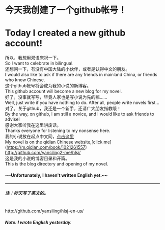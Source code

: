 # 今天我创建了一个github帐号！<br>
# Today I created a new github account!<br>
所以，我想用双语庆祝一下。<br>
So I want to celebrate in bilingual.<br>
还想问一下，有没有中国大陆的小伙伴，或者是认得中文的朋友。<br>
I would also like to ask if there are any friends in mainland China, or friends who know Chinese.<br>
这个github帐号将会成为我的小说的新博客。<br>
This github account will become a new blog for my novel.<br>
好了，没事就写写，毕竟人家也是写小说为先的嘛……<br>
Well, just write if you have nothing to do. After all, people write novels first...<br>
对了，关于github，我还是一个新手，还请广大朋友指教哦！<br>
By the way, on github, I am still a novice, and I would like to ask friends to advise!<br>
感谢大家听我在这里讲废话。<br>
Thanks everyone for listening to my nonsense here.<br>
我的小说放在起点中文网，[点击这里](https://m.qidian.com/book/1021261557)<br>
My novel is on the qidian Chinese website,[click me] (https://m.qidian.com/book/1021261557)<br>
http://github.com/yansiling2-me/hlsj/<br>
这是我的小说的博客目录和开篇。<br>
This is the blog directory and opening of my novel.
<h4>~~Unfortunately, I haven't written English yet.~~</h4>
<hr>
<h5>注：昨天写了英文的。</h5><br>
http://github.com/yansiling/hlsj-en-us/
<h5>Note: I wrote English yesterday.</h5>
